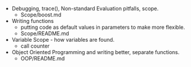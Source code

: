 
+ Debugging, trace(), Non-standard Evaluation pitfalls, scope.
  + Scope/boost.md
+ Writing functions
  + putting code as default values in parameters to make more flexible.
  + Scope/README.md
+ Variable Scope - how variables are found.
  + call counter
+ Object Oriented Programming and writing better, separate functions.
  + OOP/README.md
